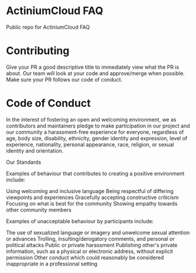 # ActiniumCloud FAQ
Public repo for ActiniumCloud FAQ

# Contributing

Give your PR a good descriptive title to immediately view what the PR is about.
Our team will look at your code and approve/merge when possible.
Make sure your PR follows our code of conduct.

# Code of Conduct

In the interest of fostering an open and welcoming environment, we as contributors and maintainers pledge to make participation in our project and our community a harassment-free experience for everyone, regardless of age, body size, disability, ethnicity, gender identity and expression, level of experience, nationality, personal appearance, race, religion, or sexual identity and orientation.

Our Standards

Examples of behaviour that contributes to creating a positive environment include:

Using welcoming and inclusive language
Being respectful of differing viewpoints and experiences
Gracefully accepting constructive criticism
Focusing on what is best for the community
Showing empathy towards other community members

Examples of unacceptable behaviour by participants include:

The use of sexualized language or imagery and unwelcome sexual attention or advances
Trolling, insulting/derogatory comments, and personal or political attacks
Public or private harassment
Publishing other's private information, such as a physical or electronic address, without explicit permission
Other conduct which could reasonably be considered inappropriate in a professional setting
